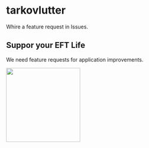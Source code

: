 # tarkovlutter

Whire a feature request in Issues.

## Suppor your EFT Life

We need feature requests for application improvements.

<img src="https://i.gyazo.com/1946d79e93418b21c13066527334c204.png" width="200">

